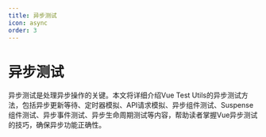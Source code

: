 ```yaml
---
title: 异步测试
icon: async
order: 3
---
```


# 异步测试

异步测试是处理异步操作的关键。本文将详细介绍Vue Test Utils的异步测试方法，包括异步更新等待、定时器模拟、API请求模拟、异步组件测试、Suspense组件测试、异步事件测试、异步生命周期测试等内容，帮助读者掌握Vue异步测试的技巧，确保异步功能正确性。
